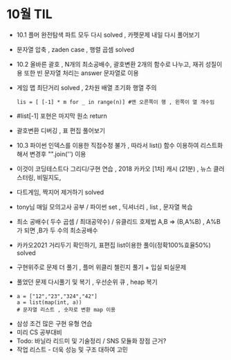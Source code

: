 # 10월 TIL
- 10.1 플머 완전탐색 파트 모두 다시 solved , 카펫문제 내일 다시 풀어보기

- 문자열 압축 , zaden case ,  행렬 곱셈 solved

- 10.2 올바른 괄호 , N개의 최소공배수, 괄호변환 2개의 함수로 나누고, 재귀 성질이용 또한 빈 문자열 처리는 answer 문자열로 이용

- 게임 맵 최단거리 solved , 2차원 배열 초기화 행열 주의

  ```phython
  lis = [ [-1] * m for _ in range(n)] #맨 오른쪽이 행 , 왼쪽이 열 개수임
  ```

- #list[-1] 포현은 마지막 원소 return

- 괄호변환 디버깅 , 표 편집 풀어보기

- 10.3 파이썬 인덱스를 이용한 직접수정 불가 , 따라서 list() 함수 이용하여 리스트화해서 변경후 "".join('') 이용

- 이것이 코딩테스트다 그리디/구현 연습 , 2018 카카오 [1차] 캐시 (21분) , 뉴스 클러스터링, 비밀지도, 

- 다트게임, 짝지어 제거하기 solved

- tony님 매일 모의고사 공부 / 파이썬 set , 딕셔너리 , list , 문자열 복습

- 최소 공배수( 두수 곱셈 / 최대공약수) / 유클리드 호제법 A,B => (B,A%B) , A%B가 되면 ,B가 두 수의 최소공배수

- 카카오2021 거리두기 확인하기, 표편집 list이용한 풀이(정확100%효율50%) solved

- 구현위주로 문제 더 풀기 , 플머 위클리 첼린지 풀기 + 입실 퇴실문제

- 풀었던 문제 다시풀기 및 복기 , 우선순위 큐 , heap 복기

- ```phython
  a = ["12","23","324","42"]
  a = list(map(int, a))
  # 문자열 리스트 , 숫자로 변환 map 이용
  ```

* 삼성 조건 많은 구현 유형 연습
* 미리 CS 공부대비
* Todo: 바닐라 리드미 및 기술정리 / SNS 모듈화 장점 근거?
* 작업 리스트 - 더욱 성능 및 구조 대하여 고민
